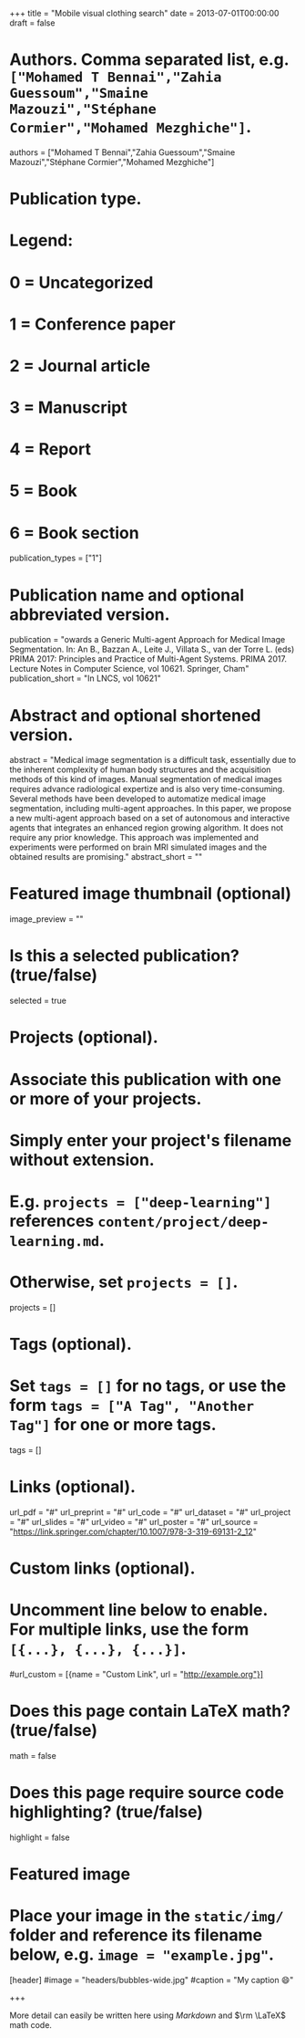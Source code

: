 +++
title = "Mobile visual clothing search"
date = 2013-07-01T00:00:00
draft = false

# Authors. Comma separated list, e.g. `["Mohamed T Bennai","Zahia Guessoum","Smaine Mazouzi","Stéphane Cormier","Mohamed Mezghiche"]`.
authors = ["Mohamed T Bennai","Zahia Guessoum","Smaine Mazouzi","Stéphane Cormier","Mohamed Mezghiche"]

# Publication type.
# Legend:
# 0 = Uncategorized
# 1 = Conference paper
# 2 = Journal article
# 3 = Manuscript
# 4 = Report
# 5 = Book
# 6 = Book section
publication_types = ["1"]

# Publication name and optional abbreviated version.
publication = "owards a Generic Multi-agent Approach for Medical Image Segmentation. In: An B., Bazzan A., Leite J., Villata S., van der Torre L. (eds) PRIMA 2017: Principles and Practice of Multi-Agent Systems. PRIMA 2017. Lecture Notes in Computer Science, vol 10621. Springer, Cham"
publication_short = "In LNCS, vol 10621"

# Abstract and optional shortened version.
abstract = "Medical image segmentation is a difficult task, essentially due to the inherent complexity of human body structures and the acquisition methods of this kind of images. Manual segmentation of medical images requires advance radiological expertize and is also very time-consuming. Several methods have been developed to automatize medical image segmentation, including multi-agent approaches. In this paper, we propose a new multi-agent approach based on a set of autonomous and interactive agents that integrates an enhanced region growing algorithm. It does not require any prior knowledge. This approach was implemented and experiments were performed on brain MRI simulated images and the obtained results are promising."
abstract_short = ""

# Featured image thumbnail (optional)
image_preview = ""

# Is this a selected publication? (true/false)
selected = true

# Projects (optional).
#   Associate this publication with one or more of your projects.
#   Simply enter your project's filename without extension.
#   E.g. `projects = ["deep-learning"]` references `content/project/deep-learning.md`.
#   Otherwise, set `projects = []`.
projects = []

# Tags (optional).
#   Set `tags = []` for no tags, or use the form `tags = ["A Tag", "Another Tag"]` for one or more tags.
tags = []

# Links (optional).
url_pdf = "#"
url_preprint = "#"
url_code = "#"
url_dataset = "#"
url_project = "#"
url_slides = "#"
url_video = "#"
url_poster = "#"
url_source = "https://link.springer.com/chapter/10.1007/978-3-319-69131-2_12"

# Custom links (optional).
#   Uncomment line below to enable. For multiple links, use the form `[{...}, {...}, {...}]`.
#url_custom = [{name = "Custom Link", url = "http://example.org"}]

# Does this page contain LaTeX math? (true/false)
math = false

# Does this page require source code highlighting? (true/false)
highlight = false

# Featured image
# Place your image in the `static/img/` folder and reference its filename below, e.g. `image = "example.jpg"`.
[header]
#image = "headers/bubbles-wide.jpg"
#caption = "My caption :smile:"

+++

More detail can easily be written here using *Markdown* and $\rm \LaTeX$ math code.
